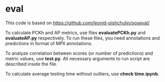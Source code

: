 # eval
This code is based on https://github.com/leonid-pishchulin/poseval/

To calculate PCKh and AP metrics, use files **evaluatePCKh.py** and **evaluateAP.py** respectively. To run these files, you need annotations and predictions in format of MPII annotations.

To analyze correlation between scores (or number of predictions) and metric values, use **test.py**. All necessary arguments to run script are described inside the file.

To calculate average testing time without outliers, use **check time.ipynb**.
